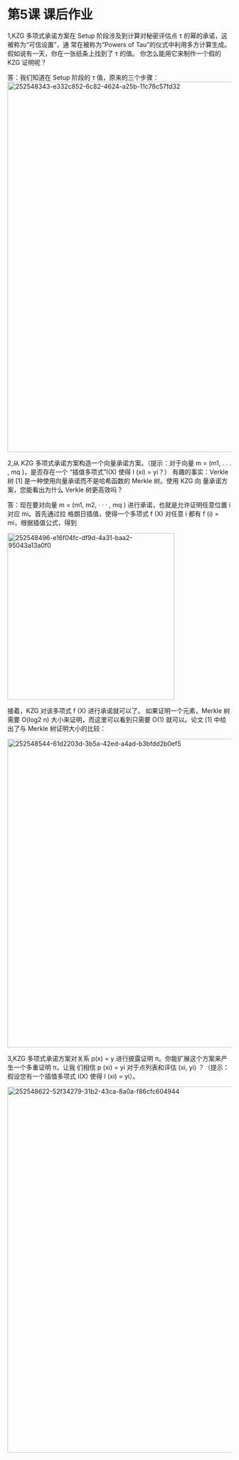 # 第5课 课后作业

1,KZG 多项式承诺方案在 Setup 阶段涉及到计算对秘密评估点 τ 的幂的承诺，这被称为“可信设置”，通
常在被称为“Powers of Tau”的仪式中利用多方计算生成。假如说有一天，你在一张纸条上找到了 τ 的值。
你怎么能用它来制作一个假的 KZG 证明呢？

答：我们知道在 Setup 阶段的 τ 值，原来的三个步骤：
<img width="833" alt="252548343-e332c852-6c82-4624-a25b-11c78c57fd32" src="https://github.com/chen-yangfan/zkshanghai-workshop/assets/24215571/22673038-fb57-41e7-a6ce-641d25ff8f82">

2,从 KZG 多项式承诺方案构造一个向量承诺方案。（提示：对于向量 m = (m1, . . . , mq )，是否存在一个
“插值多项式”I(X) 使得 I (xi) = yi？）
有趣的事实：Verkle 树 [1] 是一种使用向量承诺而不是哈希函数的 Merkle 树。使用 KZG 向
量承诺方案，您能看出为什么 Verkle 树更高效吗？

答：现在要对向量 m = (m1, m2, · · · , mq ) 进行承诺，也就是允许证明任意位置 i 对应 mi。首先通过拉
格朗日插值，使得一个多项式 f (X) 对任意 i 都有 f (i) = mi，根据插值公式，得到

<img width="375" alt="252548496-e16f04fc-df9d-4a31-baa2-95043a13a0f0" src="https://github.com/chen-yangfan/zkshanghai-workshop/assets/24215571/23028a18-1582-4fef-a0f5-159dcf5645f5">


接着，KZG 对该多项式 f (X) 进行承诺就可以了。
如果证明一个元素，Merkle 树需要 O(log2 n) 大小来证明，而这里可以看到只需要 O(1) 就可以。论文
[1] 中给出了与 Merkle 树证明大小的比较：

<img width="694" alt="252548544-61d2203d-3b5a-42ed-a4ad-b3bfdd2b0ef5" src="https://github.com/chen-yangfan/zkshanghai-workshop/assets/24215571/dcbd2658-8fcf-45a5-a523-c544d99ecbbb">



3,KZG 多项式承诺方案对关系 p(x) = y 进行披露证明 π。你能扩展这个方案来产生一个多重证明 π，让我
们相信 p (xi) = yi 对于点列表和评估 (xi, yi) ？（提示：假设您有一个插值多项式 I(X) 使得 I (xi) = yi）。

<img width="823" alt="252548622-52f34279-31b2-43ca-8a0a-f86cfc604944" src="https://github.com/chen-yangfan/zkshanghai-workshop/assets/24215571/0873d75f-dbd1-4829-bb74-be6e1c226ba8">

